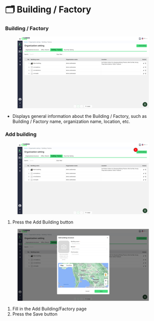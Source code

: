 # 🗂️ Building / Factory

### Building / Factory

<figure><img src="../../.gitbook/assets/image (7) (1).png" alt=""><figcaption></figcaption></figure>

* Displays general information about the Building / Factory, such as Building / Factory name, organization name, location, etc.

### Add building

<figure><img src="../../.gitbook/assets/image (1) (1) (1).png" alt=""><figcaption></figcaption></figure>

1. Press the Add Building button

<figure><img src="../../.gitbook/assets/image (2) (1) (1).png" alt=""><figcaption></figcaption></figure>

1. Fill in the Add Building/Factory page
2. Press the Save button
